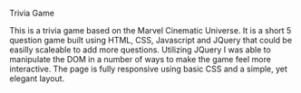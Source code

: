 Trivia Game

This is a trivia game based on the Marvel Cinematic Universe.  It is a short 5 question game built using HTML, CSS, Javascript and JQuery that could be easilly scaleable to add more questions. Utilizing JQuery I was able to manipulate the DOM in a number of ways to make the game feel more interactive.  The page is fully responsive using basic CSS and a simple, yet elegant layout.